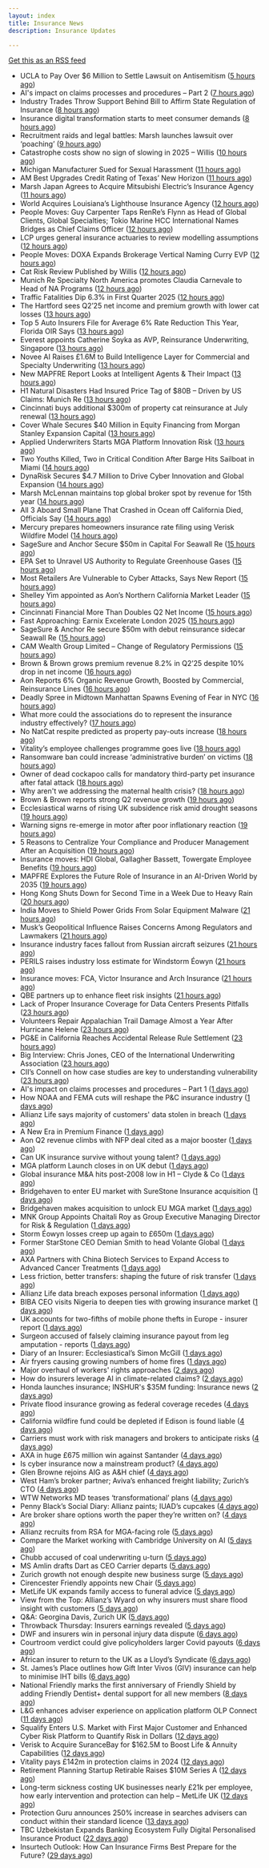 ```yaml
---
layout: index
title: Insurance News
description: Insurance Updates

---
```


[Get this as an RSS feed](/insurance.rss)

<!-- news_marker starts -->
- UCLA to Pay Over $6 Million to Settle Lawsuit on Antisemitism ([5 hours ago](https://www.insurancejournal.com/news/west/2025/07/29/833704.htm))
- AI's impact on claims processes and procedures – Part 2 ([7 hours ago](https://www.dig-in.com/news/ais-impact-on-claims-processes-and-procedures-part-2))
- Industry Trades Throw Support Behind Bill to Affirm State Regulation of Insurance ([8 hours ago](https://www.insurancejournal.com/news/national/2025/07/29/833664.htm))
- Insurance digital transformation starts to meet consumer demands ([8 hours ago](https://www.dig-in.com/opinion/insurance-digital-transformation-starts-to-meet-consumer-demands))
- Recruitment raids and legal battles: Marsh launches lawsuit over ‘poaching’ ([9 hours ago](https://www.insurancebusinessmag.com/uk/news/breaking-news/recruitment-raids-and-legal-battles-marsh-launches-lawsuit-over-poaching-544265.aspx))
- Catastrophe costs show no sign of slowing in 2025 – Willis ([10 hours ago](https://www.insurancebusinessmag.com/uk/news/catastrophe/catastrophe-costs-show-no-sign-of-slowing-in-2025--willis-544241.aspx))
- Michigan Manufacturer Sued for Sexual Harassment ([11 hours ago](https://www.insurancejournal.com/news/midwest/2025/07/29/833617.htm))
- AM Best Upgrades Credit Rating of Texas’ New Horizon ([11 hours ago](https://www.insurancejournal.com/news/southcentral/2025/07/29/833613.htm))
- Marsh Japan Agrees to Acquire Mitsubishi Electric’s Insurance Agency ([11 hours ago](https://www.insurancejournal.com/news/international/2025/07/29/833391.htm))
- World Acquires Louisiana’s Lighthouse Insurance Agency ([12 hours ago](https://www.insurancejournal.com/news/southcentral/2025/07/29/833604.htm))
- People Moves: Guy Carpenter Taps RenRe’s Flynn as Head of Global Clients, Global Specialties; Tokio Marine HCC International Names Bridges as Chief Claims Officer ([12 hours ago](https://www.insurancejournal.com/news/international/2025/07/29/833599.htm))
- LCP urges general insurance actuaries to review modelling assumptions ([12 hours ago](https://www.reinsurancene.ws/lcp-urges-general-insurance-actuaries-to-review-modelling-assumptions/))
- People Moves: DOXA Expands Brokerage Vertical Naming Curry EVP ([12 hours ago](https://www.insurancejournal.com/news/midwest/2025/07/29/833593.htm))
- Cat Risk Review Published by Willis ([12 hours ago](https://insurance-edge.net/2025/07/29/cat-risk-review-published-by-willis/))
- Munich Re Specialty North America promotes Claudia Carnevale to Head of NA Programs ([12 hours ago](https://www.reinsurancene.ws/munich-re-specialty-north-america-promotes-claudia-carnevale-to-head-of-na-programs/))
- Traffic Fatalities Dip 6.3% in First Quarter 2025 ([12 hours ago](https://www.insurancejournal.com/news/national/2025/07/29/833583.htm))
- The Hartford sees Q2’25 net income and premium growth with lower cat losses ([13 hours ago](https://www.reinsurancene.ws/the-hartford-sees-q225-net-income-and-premium-growth-with-lower-cat-losses/))
- Top 5 Auto Insurers File for Average 6% Rate Reduction This Year, Florida OIR Says ([13 hours ago](https://www.insurancejournal.com/news/southeast/2025/07/29/833574.htm))
- Everest appoints Catherine Soyka as AVP, Reinsurance Underwriting, Singapore ([13 hours ago](https://www.reinsurancene.ws/everest-appoints-catherine-soyka-as-avp-reinsurance-underwriting-singapore/))
- Novee AI Raises £1.6M to Build Intelligence Layer for Commercial and Specialty Underwriting ([13 hours ago](https://www.insurtechinsights.com/novee-ai-raises-1-6m-to-build-intelligence-layer-for-commercial-and-specialty-underwriting/))
- New MAPFRE Report Looks at Intelligent Agents & Their Impact ([13 hours ago](https://insurance-edge.net/2025/07/29/new-mapfre-report-looks-at-intelligent-agents-their-impact/))
- H1 Natural Disasters Had Insured Price Tag of $80B – Driven by US Claims: Munich Re ([13 hours ago](https://www.insurancejournal.com/news/international/2025/07/29/833552.htm))
- Cincinnati buys additional $300m of property cat reinsurance at July renewal ([13 hours ago](https://www.reinsurancene.ws/cincinnati-buys-additional-300m-of-property-cat-reinsurance-at-july-renewal/))
- Cover Whale Secures $40 Million in Equity Financing from Morgan Stanley Expansion Capital ([13 hours ago](https://www.insurtechinsights.com/cover-whale-secures-40-million-in-equity-financing-from-morgan-stanley-expansion-capital/))
- Applied Underwriters Starts MGA Platform Innovation Risk ([13 hours ago](https://www.insurancejournal.com/news/national/2025/07/29/833554.htm))
- Two Youths Killed, Two in Critical Condition After Barge Hits Sailboat in Miami ([14 hours ago](https://www.insurancejournal.com/news/southeast/2025/07/29/833556.htm))
- DynaRisk Secures $4.7 Million to Drive Cyber Innovation and Global Expansion ([14 hours ago](https://www.insurtechinsights.com/dynarisk-secures-4-7-million-to-drive-cyber-innovation-and-global-expansion/))
- Marsh McLennan maintains top global broker spot by revenue for 15th year ([14 hours ago](https://www.reinsurancene.ws/marsh-mclennan-maintains-top-global-broker-spot-by-revenue-for-15th-year/))
- All 3 Aboard Small Plane That Crashed in Ocean off California Died, Officials Say ([14 hours ago](https://www.insurancejournal.com/news/west/2025/07/29/833549.htm))
- Mercury prepares homeowners insurance rate filing using Verisk Wildfire Model ([14 hours ago](https://www.reinsurancene.ws/mercury-prepares-homeowners-insurance-rate-filing-using-verisk-wildfire-model/))
- SageSure and Anchor Secure $50m in Capital For Seawall Re ([15 hours ago](https://insurance-edge.net/2025/07/29/sagesure-and-anchor-secure-50m-in-capital-for-seawall-re/))
- EPA Set to Unravel US Authority to Regulate Greenhouse Gases ([15 hours ago](https://www.insurancejournal.com/news/national/2025/07/29/833539.htm))
- Most Retailers Are Vulnerable to Cyber Attacks, Says New Report ([15 hours ago](https://insurance-edge.net/2025/07/29/most-retailers-are-vulnerable-to-cyber-attacks-says-new-report/))
- Shelley Yim appointed as Aon’s Northern California Market Leader ([15 hours ago](https://www.reinsurancene.ws/shelley-yim-appointed-as-aons-northern-california-market-leader/))
- Cincinnati Financial More Than Doubles Q2 Net Income ([15 hours ago](https://www.insurancejournal.com/news/national/2025/07/29/833532.htm))
- Fast Approaching: Earnix Excelerate London 2025 ([15 hours ago](https://insurance-edge.net/2025/07/29/fast-approaching-earnix-excelerate-london-2025/))
- SageSure & Anchor Re secure $50m with debut reinsurance sidecar Seawall Re ([15 hours ago](https://www.reinsurancene.ws/sagesure-anchor-re-secure-50m-with-debut-reinsurance-sidecar-seawall-re/))
- CAM Wealth Group Limited – Change of Regulatory Permissions ([15 hours ago](https://insurance-edge.net/2025/07/29/cam-wealth-group-limited-change-of-regulatory-permissions/))
- Brown & Brown grows premium revenue 8.2% in Q2’25 despite 10% drop in net income ([16 hours ago](https://www.reinsurancene.ws/brown-brown-grows-premium-revenue-8-2-in-q225-despite-10-drop-in-net-income/))
- Aon Reports 6% Organic Revenue Growth, Boosted by Commercial, Reinsurance Lines ([16 hours ago](https://www.insurancejournal.com/news/international/2025/07/29/833523.htm))
- Deadly Spree in Midtown Manhattan Spawns Evening of Fear in NYC ([16 hours ago](https://www.insurancejournal.com/news/east/2025/07/29/833501.htm))
- What more could the associations do to represent the insurance industry effectively? ([17 hours ago](https://www.insurancebusinessmag.com/uk/tv/what-more-could-the-associations-do-to-represent-the-insurance-industry-effectively-544159.aspx))
- No NatCat respite predicted as property pay-outs increase ([18 hours ago](https://www.postonline.co.uk/news/7958264/no-natcat-respite-predicted-as-property-pay-outs-increase))
- Vitality’s employee challenges programme goes live ([18 hours ago](https://ifamagazine.com/vitalitys-employee-challenges-programme-goes-live/))
- Ransomware ban could increase ‘administrative burden’ on victims ([18 hours ago](https://www.postonline.co.uk/technology/7958256/ransomware-ban-could-increase-%E2%80%98administrative-burden%E2%80%99-on-victims))
- Owner of dead cockapoo calls for mandatory third-party pet insurance after fatal attack ([18 hours ago](https://www.insurancebusinessmag.com/uk/news/breaking-news/owner-of-dead-cockapoo-calls-for-mandatory-thirdparty-pet-insurance-after-fatal-attack-544148.aspx))
- Why aren't we addressing the maternal health crisis? ([18 hours ago](https://www.dig-in.com/opinion/why-arent-we-addressing-the-maternal-health-crisis))
- Brown & Brown reports strong Q2 revenue growth ([19 hours ago](https://www.insurancebusinessmag.com/uk/news/breaking-news/brown-and-brown-reports-strong-q2-revenue-growth-544145.aspx))
- Ecclesiastical warns of rising UK subsidence risk amid drought seasons ([19 hours ago](https://www.insurancebusinessmag.com/uk/news/catastrophe/ecclesiastical-warns-of-rising-uk-subsidence-risk-amid-drought-seasons-544141.aspx))
- Warning signs re-emerge in motor after poor inflationary reaction ([19 hours ago](https://www.postonline.co.uk/news/7958258/warning-signs-re-emerge-in-motor-after-poor-inflationary-reaction))
- 5 Reasons to Centralize Your Compliance and Producer Management After an Acquisition ([19 hours ago](https://www.insurancejournal.com/blogs/agentsync/2025/07/29/831252.htm))
- Insurance moves: HDI Global, Gallagher Bassett, Towergate Employee Benefits ([19 hours ago](https://www.insurancebusinessmag.com/uk/news/breaking-news/insurance-moves-hdi-global-gallagher-bassett-towergate-employee-benefits-544132.aspx))
- MAPFRE Explores the Future Role of Insurance in an AI-Driven World by 2035 ([19 hours ago](https://www.insurtechinsights.com/mapfre-explores-the-future-role-of-insurance-in-an-ai-driven-world-by-2035/))
- Hong Kong Shuts Down for Second Time in a Week Due to Heavy Rain ([20 hours ago](https://www.insurancejournal.com/news/international/2025/07/29/833514.htm))
- India Moves to Shield Power Grids From Solar Equipment Malware ([21 hours ago](https://www.insurancejournal.com/news/international/2025/07/29/833510.htm))
- Musk’s Geopolitical Influence Raises Concerns Among Regulators and Lawmakers ([21 hours ago](https://www.insurancejournal.com/news/international/2025/07/29/833369.htm))
- Insurance industry faces fallout from Russian aircraft seizures ([21 hours ago](https://www.insurancebusinessmag.com/uk/news/breaking-news/insurance-industry-faces-fallout-from-russian-aircraft-seizures-544119.aspx))
- PERILS raises industry loss estimate for Windstorm Éowyn ([21 hours ago](https://www.insurancebusinessmag.com/uk/news/catastrophe/perils-raises-industry-loss-estimate-for-windstorm-eowyn-544118.aspx))
- Insurance moves: FCA, Victor Insurance and Arch Insurance ([21 hours ago](https://www.insurancebusinessmag.com/uk/news/breaking-news/insurance-moves-fca-victor-insurance-and-arch-insurance-544116.aspx))
- QBE partners up to enhance fleet risk insights ([21 hours ago](https://www.insurancebusinessmag.com/uk/news/auto-motor/qbe-partners-up-to-enhance-fleet-risk-insights-544115.aspx))
- Lack of Proper Insurance Coverage for Data Centers Presents Pitfalls ([23 hours ago](https://www.insurancejournal.com/news/national/2025/07/29/833438.htm))
- Volunteers Repair Appalachian Trail Damage Almost a Year After Hurricane Helene ([23 hours ago](https://www.insurancejournal.com/news/southeast/2025/07/29/833423.htm))
- PG&E in California Reaches Accidental Release Rule Settlement ([23 hours ago](https://www.insurancejournal.com/news/west/2025/07/29/833456.htm))
- Big Interview: Chris Jones, CEO of the International Underwriting Association ([23 hours ago](https://www.postonline.co.uk/lloyd%E2%80%99slondon/7957895/big-interview-chris-jones-ceo-of-the-international-underwriting-association))
- CII’s Connell on how case studies are key to understanding vulnerability ([23 hours ago](https://www.postonline.co.uk/regulation/7958016/ciis-connell-on-how-case-studies-are-key-to-understanding-vulnerability))
- AI's impact on claims processes and procedures – Part 1 ([1 days ago](https://www.dig-in.com/news/ais-impact-on-claims-processes-and-procedures-part-1))
- How NOAA and FEMA cuts will reshape the P&C insurance industry ([1 days ago](https://www.dig-in.com/opinion/how-noaa-and-fema-cuts-will-affect-p-c-insurance))
- Allianz Life says majority of customers' data stolen in breach ([1 days ago](https://www.dig-in.com/articles/allianz-life-majority-of-customers-data-stolen-in-breach))
- A New Era in Premium Finance ([1 days ago](https://www.insurtechinsights.com/a-new-era-in-premium-finance/))
- Aon Q2 revenue climbs with NFP deal cited as a major booster ([1 days ago](https://www.insurancebusinessmag.com/uk/news/breaking-news/aon-q2-revenue-climbs-with-nfp-deal-cited-as-a-major-booster-544017.aspx))
- Can UK insurance survive without young talent? ([1 days ago](https://www.insurancebusinessmag.com/uk/news/breaking-news/can-uk-insurance-survive-without-young-talent-544000.aspx))
- MGA platform Launch closes in on UK debut ([1 days ago](https://www.postonline.co.uk/commercial/7958247/mga-platform-launch-closes-in-on-uk-debut))
- Global insurance M&A hits post-2008 low in H1 – Clyde & Co ([1 days ago](https://www.insurancebusinessmag.com/uk/news/mergers-acquisitions/global-insurance-manda-hits-post2008-low-in-h1--clyde-and-co-543991.aspx))
- Bridgehaven to enter EU market with SureStone Insurance acquisition ([1 days ago](https://www.insurancebusinessmag.com/uk/news/mergers-acquisitions/bridgehaven-to-enter-eu-market-with-surestone-insurance-acquisition-543981.aspx))
- Bridgehaven makes acquisition to unlock EU MGA market ([1 days ago](https://www.postonline.co.uk/commercial/7958254/bridgehaven-makes-acquisition-to-unlock-eu-mga-market))
- MNK Group Appoints Chaitali Roy as Group Executive Managing Director for Risk & Regulation ([1 days ago](https://www.insurtechinsights.com/mnk-group-appoints-chaitali-roy-as-group-executive-managing-director-for-risk-regulation/))
- Storm Éowyn losses creep up again to £650m ([1 days ago](https://www.postonline.co.uk/claims/7958253/storm-%C3%A9owyn-losses-creep-up-again-to-%C2%A3650m))
- Former StarStone CEO Demian Smith to head Volante Global ([1 days ago](https://www.insurancebusinessmag.com/uk/news/breaking-news/former-starstone-ceo-demian-smith-to-head-volante-global-543976.aspx))
- AXA Partners with China Biotech Services to Expand Access to Advanced Cancer Treatments ([1 days ago](https://www.insurtechinsights.com/axa-partners-with-china-biotech-services-to-expand-access-to-advanced-cancer-treatments/))
- Less friction, better transfers: shaping the future of risk transfer ([1 days ago](https://ifamagazine.com/less-friction-better-transfers-shaping-the-future-of-risk-transfer/))
- Allianz Life data breach exposes personal information ([1 days ago](https://www.insurancebusinessmag.com/uk/news/cyber/allianz-life-data-breach-exposes-personal-information-543955.aspx))
- BIBA CEO visits Nigeria to deepen ties with growing insurance market ([1 days ago](https://www.insurancebusinessmag.com/uk/news/breaking-news/biba-ceo-visits-nigeria-to-deepen-ties-with-growing-insurance-market-543954.aspx))
- UK accounts for two-fifths of mobile phone thefts in Europe - insurer report ([1 days ago](https://www.insurancebusinessmag.com/uk/news/breaking-news/uk-accounts-for-twofifths-of-mobile-phone-thefts-in-europe--insurer-report-543953.aspx))
- Surgeon accused of falsely claiming insurance payout from leg amputation - reports ([1 days ago](https://www.insurancebusinessmag.com/uk/news/breaking-news/surgeon-accused-of-falsely-claiming-insurance-payout-from-leg-amputation--reports-543952.aspx))
- Diary of an Insurer: Ecclesiastical’s Simon McGill ([1 days ago](https://www.postonline.co.uk/commercial/7957624/diary-of-an-insurer-ecclesiastical%E2%80%99s-simon-mcgill))
- Air fryers causing growing numbers of home fires ([1 days ago](https://www.postonline.co.uk/claims/7957949/air-fryers-causing-growing-numbers-of-home-fires))
- Major overhaul of workers' rights approaches ([2 days ago](https://www.insurancebusinessmag.com/uk/news/legal-insights/major-overhaul-of-workers-rights-approaches-543555.aspx))
- How do insurers leverage AI in climate-related claims? ([2 days ago](https://www.dig-in.com/news/ai-and-climate-related-claims))
- Honda launches insurance; INSHUR's $35M funding: Insurance news ([2 days ago](https://www.dig-in.com/news/honda-insurance-inshurs-35m-funding-insurance-news))
- Private flood insurance growing as federal coverage recedes ([4 days ago](https://www.dig-in.com/news/private-flood-insurers-take-on-bigger-market-role-fitch))
- California wildfire fund could be depleted if Edison is found liable ([4 days ago](https://www.dig-in.com/news/california-wildfire-fund-could-be-depleted-if-edison-is-found-liable))
- Carriers must work with risk managers and brokers to anticipate risks ([4 days ago](https://www.insurancebusinessmag.com/uk/news/breaking-news/carriers-must-work-with-risk-managers-and-brokers-to-anticipate-risks-543906.aspx))
- AXA in huge £675 million win against Santander ([4 days ago](https://www.insurancebusinessmag.com/uk/news/legal-insights/axa-in-huge-675-million-win-against-santander-543889.aspx))
- Is cyber insurance now a mainstream product? ([4 days ago](https://www.insurancebusinessmag.com/uk/tv/is-cyber-insurance-now-a-mainstream-product-543838.aspx))
- Glen Browne rejoins AIG as A&H chief ([4 days ago](https://www.insurancebusinessmag.com/uk/news/breaking-news/glen-browne-rejoins-aig-as-aandh-chief-543840.aspx))
- West Ham’s broker partner; Aviva’s enhanced freight liability; Zurich’s CTO ([4 days ago](https://www.postonline.co.uk/news/7958240/west-hams-broker-partner-avivas-enhanced-freight-liability-zurichs-cto))
- WTW Networks MD teases ‘transformational’ plans ([4 days ago](https://www.postonline.co.uk/broker/7958211/wtw-networks-md-teases-%E2%80%98transformational%E2%80%99-plans))
- Penny Black’s Social Diary: Allianz paints; IUAD’s cupcakes ([4 days ago](https://www.postonline.co.uk/people/7957979/penny-black%E2%80%99s-social-diary-allianz-paints-iuad%E2%80%99s-cupcakes))
- Are broker share options worth the paper they’re written on? ([4 days ago](https://www.postonline.co.uk/broker/7958214/are-broker-share-options-worth-the-paper-they%E2%80%99re-written-on))
- Allianz recruits from RSA for MGA-facing role ([5 days ago](https://www.postonline.co.uk/commercial/7958219/allianz-recruits-from-rsa-for-mga-facing-role))
- Compare the Market working with Cambridge University on AI ([5 days ago](https://www.postonline.co.uk/technology/7958218/compare-the-market-working-with-cambridge-university-on-ai))
- Chubb accused of coal underwriting u-turn ([5 days ago](https://www.postonline.co.uk/commercial/7958216/chubb-accused-of-coal-underwriting-u-turn))
- MS Amlin drafts Dart as CEO Carrier departs ([5 days ago](https://www.postonline.co.uk/lloyd%E2%80%99slondon/7958217/ms-amlin-drafts-dart-as-ceo-carrier-departs))
- Zurich growth not enough despite new business surge ([5 days ago](https://www.postonline.co.uk/commercial/7958205/zurich-growth-not-enough-despite-new-business-surge))
- Cirencester Friendly appoints new Chair ([5 days ago](https://ifamagazine.com/cirencester-friendly-appoints-new-chair/))
- MetLife UK expands family access to funeral advice ([5 days ago](https://ifamagazine.com/metlife-uk-expands-family-access-to-funeral-advice/))
- View from the Top: Allianz’s Wyard on why insurers must share flood insight with customers ([5 days ago](https://www.postonline.co.uk/personal/7958015/view-from-the-top-allianz%E2%80%99s-wyard-on-why-insurers-must-share-flood-insight-with-customers))
- Q&A: Georgina Davis, Zurich UK ([5 days ago](https://www.postonline.co.uk/broker/7957642/qa-georgina-davis-zurich-uk))
- Throwback Thursday: Insurers earnings revealed ([5 days ago](https://www.postonline.co.uk/people/7956736/throwback-thursday-insurers-earnings-revealed))
- DWF and insurers win in personal injury data dispute ([6 days ago](https://www.postonline.co.uk/news/7958213/dwf-and-insurers-win-in-personal-injury-data-dispute))
- Courtroom verdict could give policyholders larger Covid payouts ([6 days ago](https://www.postonline.co.uk/commercial/7958212/courtroom-verdict-could-give-policyholders-larger-covid-payouts))
- African insurer to return to the UK as a Lloyd’s Syndicate ([6 days ago](https://www.postonline.co.uk/news/7958210/african-insurer-to-return-to-the-uk-as-a-lloyd%E2%80%99s-syndicate))
- St. James’s Place outlines how Gift Inter Vivos (GIV) insurance can help to minimise IHT bills ([6 days ago](https://ifamagazine.com/st-jamess-place-outlines-how-gift-inter-vivos-giv-insurance-can-help-to-minimise-iht-bills/))
- National Friendly marks the first anniversary of Friendly Shield by adding Friendly Dentist+ dental support for all new members ([8 days ago](https://ifamagazine.com/national-friendly-marks-the-first-anniversary-of-friendly-shield-by-adding-friendly-dentist-dental-support-for-all-new-members/))
- L&G enhances adviser experience on application platform OLP Connect ([11 days ago](https://ifamagazine.com/lg-enhances-adviser-experience-on-application-platform-olp-connect/))
- Squalify Enters U.S. Market with First Major Customer and Enhanced Cyber Risk Platform to Quantify Risk in Dollars ([12 days ago](https://www.insurtechinsights.com/squalify-enters-u-s-market-with-first-major-customer-and-enhanced-cyber-risk-platform-to-quantify-risk-in-dollars/))
- Verisk to Acquire SuranceBay for $162.5M to Boost Life & Annuity Capabilities ([12 days ago](https://www.insurtechinsights.com/verisk-to-acquire-surancebay-for-162-5m-to-boost-life-annuity-capabilities/))
- Vitality pays £142m in protection claims in 2024 ([12 days ago](https://ifamagazine.com/vitality-pays-142m-in-protection-claims-in-2024/))
- Retirement Planning Startup Retirable Raises $10M Series A ([12 days ago](https://www.insurtechinsights.com/retirement-planning-startup-retirable-raises-10m-series-a/))
- Long-term sickness costing UK businesses nearly £21k per employee, how early intervention and protection can help – MetLife UK ([12 days ago](https://ifamagazine.com/long-term-sickness-costing-uk-businesses-nearly-21k-per-employee-how-early-intervention-and-protection-can-help-metlife-uk/))
- Protection Guru announces 250% increase in searches advisers can conduct within their standard licence ([13 days ago](https://ifamagazine.com/protection-guru-announces-250-increase-in-searches-advisers-can-conduct-within-their-standard-licence/))
- TBC Uzbekistan Expands Banking Ecosystem Fully Digital Personalised Insurance Product ([22 days ago](https://thefintechtimes.com/tbc-uzbekistan-launches-fully-digital-personalised-insurance-product/))
- Insurtech Outlook: How Can Insurance Firms Best Prepare for the Future? ([29 days ago](https://thefintechtimes.com/insurtech-outlook-how-can-insurance-firms-best-prepare-for-the-future/))

<!-- news_marker ends -->